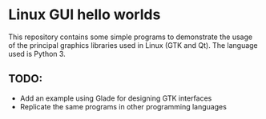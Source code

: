 # Linux GUI hello worlds

This repository contains some simple programs to demonstrate the usage of the principal graphics libraries used in Linux (GTK and Qt).
The language used is Python 3.

## TODO:
- Add an example using Glade for designing GTK interfaces
- Replicate the same programs in other programming languages
